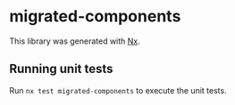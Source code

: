 # migrated-components

This library was generated with [Nx](https://nx.dev).

## Running unit tests

Run `nx test migrated-components` to execute the unit tests.
